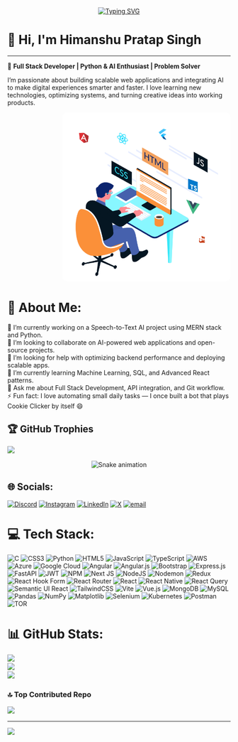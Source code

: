 <div align="center"><a href="https://git.io/typing-svg"><img src="https://readme-typing-svg.herokuapp.com?font=Fira+Code&pause=1000&background=FF868600&width=435&lines=%F0%9F%91%8B+Hi%2C+I'm+Himanshu+Pratap+Singh" alt="Typing SVG" /></a>
</div>
<div>
  <h1>👋 Hi, I'm Himanshu Pratap Singh</h1>
  <hr />
  <p>🚀 <strong>Full Stack Developer | Python &amp; AI Enthusiast | Problem Solver</strong></p>
  <p>
    I’m passionate about building scalable web applications and integrating AI to make digital experiences smarter and faster. 
    I love learning new technologies, optimizing systems, and turning creative ideas into working products.
  </p>

  <!-- GIF aligned to the right -->
  <div style="text-align: right;">
    <img src="./assets/intro.gif" alt="Himanshu intro animation" width="380" style="border-radius: 10px;" />
  </div>
</div>

# 💫 About Me:
🔭 I’m currently working on a Speech-to-Text AI project using MERN stack and Python.<br>👯 I’m looking to collaborate on AI-powered web applications and open-source projects.<br>🤝 I’m looking for help with optimizing backend performance and deploying scalable apps.<br>🌱 I’m currently learning Machine Learning, SQL, and Advanced React patterns.<br>💬 Ask me about Full Stack Development, API integration, and Git workflow.<br>⚡ Fun fact: I love automating small daily tasks — I once built a bot that plays Cookie Clicker by itself 😄
## 🏆 GitHub Trophies
![](https://github-profile-trophy.vercel.app/?username=Hps-world&theme=radical&no-frame=false&no-bg=false&margin-w=4)
<!-- Snake Game Repo View -->

<div align="center">
  <img src="https://profile-readme-generator.com/assets/snake.svg" alt="Snake animation" />
</div>

## 🌐 Socials:
[![Discord](https://img.shields.io/badge/Discord-%237289DA.svg?logo=discord&logoColor=white)](https://discord.gg/er_himanshu) [![Instagram](https://img.shields.io/badge/Instagram-%23E4405F.svg?logo=Instagram&logoColor=white)](https://instagram.com/profitables_world) [![LinkedIn](https://img.shields.io/badge/LinkedIn-%230077B5.svg?logo=linkedin&logoColor=white)](https://linkedin.com/in/himanshu-pratap-singh-b4999715b) [![X](https://img.shields.io/badge/X-black.svg?logo=X&logoColor=white)](https://x.com/ThakurSahab00) [![email](https://img.shields.io/badge/Email-D14836?logo=gmail&logoColor=white)](mailto:work.himanshupratap@gmail.com) 

# 💻 Tech Stack:
![C](https://img.shields.io/badge/c-%2300599C.svg?style=for-the-badge&logo=c&logoColor=white) ![CSS3](https://img.shields.io/badge/css3-%231572B6.svg?style=for-the-badge&logo=css3&logoColor=white) ![Python](https://img.shields.io/badge/python-3670A0?style=for-the-badge&logo=python&logoColor=ffdd54) ![HTML5](https://img.shields.io/badge/html5-%23E34F26.svg?style=for-the-badge&logo=html5&logoColor=white) ![JavaScript](https://img.shields.io/badge/javascript-%23323330.svg?style=for-the-badge&logo=javascript&logoColor=%23F7DF1E) ![TypeScript](https://img.shields.io/badge/typescript-%23007ACC.svg?style=for-the-badge&logo=typescript&logoColor=white) ![AWS](https://img.shields.io/badge/AWS-%23FF9900.svg?style=for-the-badge&logo=amazon-aws&logoColor=white) ![Azure](https://img.shields.io/badge/azure-%230072C6.svg?style=for-the-badge&logo=microsoftazure&logoColor=white) ![Google Cloud](https://img.shields.io/badge/GoogleCloud-%234285F4.svg?style=for-the-badge&logo=google-cloud&logoColor=white) ![Angular](https://img.shields.io/badge/angular-%23DD0031.svg?style=for-the-badge&logo=angular&logoColor=white) ![Angular.js](https://img.shields.io/badge/angular.js-%23E23237.svg?style=for-the-badge&logo=angularjs&logoColor=white) ![Bootstrap](https://img.shields.io/badge/bootstrap-%238511FA.svg?style=for-the-badge&logo=bootstrap&logoColor=white) ![Express.js](https://img.shields.io/badge/express.js-%23404d59.svg?style=for-the-badge&logo=express&logoColor=%2361DAFB) ![FastAPI](https://img.shields.io/badge/FastAPI-005571?style=for-the-badge&logo=fastapi) ![JWT](https://img.shields.io/badge/JWT-black?style=for-the-badge&logo=JSON%20web%20tokens) ![NPM](https://img.shields.io/badge/NPM-%23CB3837.svg?style=for-the-badge&logo=npm&logoColor=white) ![Next JS](https://img.shields.io/badge/Next-black?style=for-the-badge&logo=next.js&logoColor=white) ![NodeJS](https://img.shields.io/badge/node.js-6DA55F?style=for-the-badge&logo=node.js&logoColor=white) ![Nodemon](https://img.shields.io/badge/NODEMON-%23323330.svg?style=for-the-badge&logo=nodemon&logoColor=%BBDEAD) ![Redux](https://img.shields.io/badge/redux-%23593d88.svg?style=for-the-badge&logo=redux&logoColor=white) ![React Hook Form](https://img.shields.io/badge/React%20Hook%20Form-%23EC5990.svg?style=for-the-badge&logo=reacthookform&logoColor=white) ![React Router](https://img.shields.io/badge/React_Router-CA4245?style=for-the-badge&logo=react-router&logoColor=white) ![React](https://img.shields.io/badge/react-%2320232a.svg?style=for-the-badge&logo=react&logoColor=%2361DAFB) ![React Native](https://img.shields.io/badge/react_native-%2320232a.svg?style=for-the-badge&logo=react&logoColor=%2361DAFB) ![React Query](https://img.shields.io/badge/-React%20Query-FF4154?style=for-the-badge&logo=react%20query&logoColor=white) ![Semantic UI React](https://img.shields.io/badge/Semantic%20UI%20React-%2335BDB2.svg?style=for-the-badge&logo=SemanticUIReact&logoColor=white) ![TailwindCSS](https://img.shields.io/badge/tailwindcss-%2338B2AC.svg?style=for-the-badge&logo=tailwind-css&logoColor=white) ![Vite](https://img.shields.io/badge/vite-%23646CFF.svg?style=for-the-badge&logo=vite&logoColor=white) ![Vue.js](https://img.shields.io/badge/vue.js-%2335495e.svg?style=for-the-badge&logo=vuedotjs&logoColor=%234FC08D) ![MongoDB](https://img.shields.io/badge/MongoDB-%234ea94b.svg?style=for-the-badge&logo=mongodb&logoColor=white) ![MySQL](https://img.shields.io/badge/mysql-4479A1.svg?style=for-the-badge&logo=mysql&logoColor=white) ![Pandas](https://img.shields.io/badge/pandas-%23150458.svg?style=for-the-badge&logo=pandas&logoColor=white) ![NumPy](https://img.shields.io/badge/numpy-%23013243.svg?style=for-the-badge&logo=numpy&logoColor=white) ![Matplotlib](https://img.shields.io/badge/Matplotlib-%23ffffff.svg?style=for-the-badge&logo=Matplotlib&logoColor=black) ![Selenium](https://img.shields.io/badge/-selenium-%43B02A?style=for-the-badge&logo=selenium&logoColor=white) ![Kubernetes](https://img.shields.io/badge/kubernetes-%23326ce5.svg?style=for-the-badge&logo=kubernetes&logoColor=white) ![Postman](https://img.shields.io/badge/Postman-FF6C37?style=for-the-badge&logo=postman&logoColor=white) ![TOR](https://img.shields.io/badge/tor-%237E4798.svg?style=for-the-badge&logo=tor-project&logoColor=white)
# 📊 GitHub Stats:
![](https://github-readme-stats.vercel.app/api?username=Hps-world&theme=ambient_gradient&hide_border=false&include_all_commits=true&count_private=false)<br/>
![](https://nirzak-streak-stats.vercel.app/?user=Hps-world&theme=ambient_gradient&hide_border=false)<br/>
![](https://github-readme-stats.vercel.app/api/top-langs/?username=Hps-world&theme=ambient_gradient&hide_border=false&include_all_commits=true&count_private=false&layout=compact)



### 🔝 Top Contributed Repo
![](https://github-contributor-stats.vercel.app/api?username=Hps-world&limit=5&theme=dark&combine_all_yearly_contributions=true)

---
[![](https://visitcount.itsvg.in/api?id=Hps-world&icon=0&color=0)](https://visitcount.itsvg.in)

<!-- Proudly created with GPRM ( https://gprm.itsvg.in ) -->
